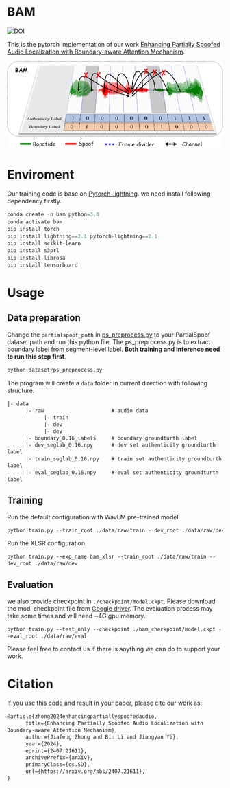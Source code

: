 
# BAM

[![DOI](https://zenodo.org/badge/822386562.svg)](https://zenodo.org/doi/10.5281/zenodo.12747416)

This is the pytorch implementation of our work [Enhancing Partially Spoofed Audio Localization with Boundary-aware Attention Mechanism](https://arxiv.org/abs/2407.21611).


![Introducation of BAM](./res/introduction.png)

# Enviroment

Our training code is base on [Pytorch-lightning](https://lightning.ai/docs/pytorch/stable/). we need install following dependency firstly.

```python
conda create -n bam python=3.8
conda activate bam
pip install torch
pip install lightning==2.1 pytorch-lightning==2.1
pip install scikit-learn
pip install s3prl
pip install librosa
pip install tensorboard
```
# Usage
## Data preparation
Change the `partialspoof_path` in [ps_preprocess.py](/dataset/ps_preprocess.py) to your PartialSpoof dataset path and run this python file.
The ps_preprocess.py is to extract boundary label from segment-level label. **Both training and inference need to run this step first**.

```python
python dataset/ps_preprocess.py 
```

The program will create a `data` folder in current direction with following structure:
```
|- data
      |- raw                      # audio data
            |- train
            |- dev
            |- dev
      |- boundary_0.16_labels     # boundary groundturth label
      |- dev_seglab_0.16.npy      # dev set authenticity groundturth label
      |- train_seglab_0.16.npy    # train set authenticity groundturth label
      |- eval_seglab_0.16.npy     # eval set authenticity groundturth label

```
## Training
Run the default configuration with WavLM pre-trained model.
```python
python train.py --train_root ./data/raw/train --dev_root ./data/raw/dev
```

Run the XLSR configuration.
```
python train.py --exp_name bam_xlsr --train_root ./data/raw/train --dev_root ./data/raw/dev
```

## Evaluation
we also provide checkpoint in `./checkpoint/model.ckpt`. Please download the modl checkpoint file from [Google driver](https://drive.google.com/file/d/1eL3Ca27hEruI20lkoqkQEnZlb2GzTyHT/view?usp=sharing). 
The evaluation process may take some times and will need ~4G gpu memory.
```
python train.py --test_only --checkpoint ./bam_checkpoint/model.ckpt --eval_root ./data/raw/eval
```

Please feel free to contact us if there is anything we can do to support your work.

# Citation
If you use this code and result in your paper, please cite our work as:
```
@article{zhong2024enhancingpartiallyspoofedaudio,
      title={Enhancing Partially Spoofed Audio Localization with Boundary-aware Attention Mechanism}, 
      author={Jiafeng Zhong and Bin Li and Jiangyan Yi},
      year={2024},
      eprint={2407.21611},
      archivePrefix={arXiv},
      primaryClass={cs.SD},
      url={https://arxiv.org/abs/2407.21611}, 
}
```

